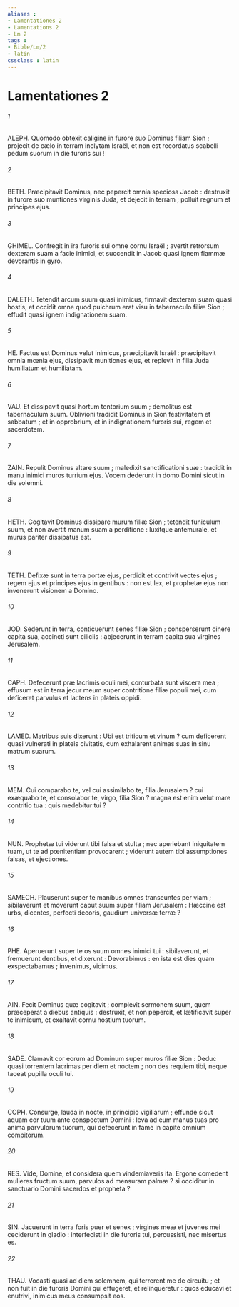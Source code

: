 ```yaml
---
aliases : 
- Lamentationes 2
- Lamentations 2
- Lm 2
tags : 
- Bible/Lm/2
- latin
cssclass : latin
---
```


# Lamentationes 2

###### 1
ALEPH. Quomodo obtexit caligine in furore suo Dominus filiam Sion ; projecit de cælo in terram inclytam Israël, et non est recordatus scabelli pedum suorum in die furoris sui !
###### 2
BETH. Præcipitavit Dominus, nec pepercit omnia speciosa Jacob : destruxit in furore suo muntiones virginis Juda, et dejecit in terram ; polluit regnum et principes ejus.
###### 3
GHIMEL. Confregit in ira furoris sui omne cornu Israël ; avertit retrorsum dexteram suam a facie inimici, et succendit in Jacob quasi ignem flammæ devorantis in gyro.
###### 4
DALETH. Tetendit arcum suum quasi inimicus, firmavit dexteram suam quasi hostis, et occidit omne quod pulchrum erat visu in tabernaculo filiæ Sion ; effudit quasi ignem indignationem suam.
###### 5
HE. Factus est Dominus velut inimicus, præcipitavit Israël : præcipitavit omnia mœnia ejus, dissipavit munitiones ejus, et replevit in filia Juda humiliatum et humiliatam.
###### 6
VAU. Et dissipavit quasi hortum tentorium suum ; demolitus est tabernaculum suum. Oblivioni tradidit Dominus in Sion festivitatem et sabbatum ; et in opprobrium, et in indignationem furoris sui, regem et sacerdotem.
###### 7
ZAIN. Repulit Dominus altare suum ; maledixit sanctificationi suæ : tradidit in manu inimici muros turrium ejus. Vocem dederunt in domo Domini sicut in die solemni.
###### 8
HETH. Cogitavit Dominus dissipare murum filiæ Sion ; tetendit funiculum suum, et non avertit manum suam a perditione : luxitque antemurale, et murus pariter dissipatus est.
###### 9
TETH. Defixæ sunt in terra portæ ejus, perdidit et contrivit vectes ejus ; regem ejus et principes ejus in gentibus : non est lex, et prophetæ ejus non invenerunt visionem a Domino.
###### 10
JOD. Sederunt in terra, conticuerunt senes filiæ Sion ; consperserunt cinere capita sua, accincti sunt ciliciis : abjecerunt in terram capita sua virgines Jerusalem.
###### 11
CAPH. Defecerunt præ lacrimis oculi mei, conturbata sunt viscera mea ; effusum est in terra jecur meum super contritione filiæ populi mei, cum deficeret parvulus et lactens in plateis oppidi.
###### 12
LAMED. Matribus suis dixerunt : Ubi est triticum et vinum ? cum deficerent quasi vulnerati in plateis civitatis, cum exhalarent animas suas in sinu matrum suarum.
###### 13
MEM. Cui comparabo te, vel cui assimilabo te, filia Jerusalem ? cui exæquabo te, et consolabor te, virgo, filia Sion ? magna est enim velut mare contritio tua : quis medebitur tui ?
###### 14
NUN. Prophetæ tui viderunt tibi falsa et stulta ; nec aperiebant iniquitatem tuam, ut te ad pœnitentiam provocarent ; viderunt autem tibi assumptiones falsas, et ejectiones.
###### 15
SAMECH. Plauserunt super te manibus omnes transeuntes per viam ; sibilaverunt et moverunt caput suum super filiam Jerusalem : Hæccine est urbs, dicentes, perfecti decoris, gaudium universæ terræ ?
###### 16
PHE. Aperuerunt super te os suum omnes inimici tui : sibilaverunt, et fremuerunt dentibus, et dixerunt : Devorabimus : en ista est dies quam exspectabamus ; invenimus, vidimus.
###### 17
AIN. Fecit Dominus quæ cogitavit ; complevit sermonem suum, quem præceperat a diebus antiquis : destruxit, et non pepercit, et lætificavit super te inimicum, et exaltavit cornu hostium tuorum.
###### 18
SADE. Clamavit cor eorum ad Dominum super muros filiæ Sion : Deduc quasi torrentem lacrimas per diem et noctem ; non des requiem tibi, neque taceat pupilla oculi tui.
###### 19
COPH. Consurge, lauda in nocte, in principio vigiliarum ; effunde sicut aquam cor tuum ante conspectum Domini : leva ad eum manus tuas pro anima parvulorum tuorum, qui defecerunt in fame in capite omnium compitorum.
###### 20
RES. Vide, Domine, et considera quem vindemiaveris ita. Ergone comedent mulieres fructum suum, parvulos ad mensuram palmæ ? si occiditur in sanctuario Domini sacerdos et propheta ?
###### 21
SIN. Jacuerunt in terra foris puer et senex ; virgines meæ et juvenes mei ceciderunt in gladio : interfecisti in die furoris tui, percussisti, nec misertus es.
###### 22
THAU. Vocasti quasi ad diem solemnem, qui terrerent me de circuitu ; et non fuit in die furoris Domini qui effugeret, et relinqueretur : quos educavi et enutrivi, inimicus meus consumpsit eos.
